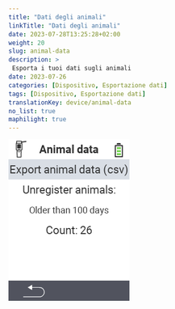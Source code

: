 ```yaml
---
title: "Dati degli animali"
linkTitle: "Dati degli animali"
date: 2023-07-28T13:25:28+02:00
weight: 20
slug: animal-data
description: >
 Esporta i tuoi dati sugli animali
date: 2023-07-26
categories: [Dispositivo, Esportazione dati]
tags: [Dispositivo, Esportazione dati]
translationKey: device/animal-data
no_list: true
maphilight: true
---
```

<img src="animal-data.png" alt="Gestione dati VitalControl" title="Gestione dati" usemap="#workmap" class="maphilight" />

<map name="workmap">
  <area shape="rect" coords="2,40,238,80" alt="Esporta dati animali (csv)" title="Esporta i tuoi dati sugli animali&#10;Clic del mouse: apri la documentazione" href="/it/docs/data-export/usb-drive/">

  <area shape="rect" coords="2,80,238,200" alt="Deregistra animali" title="Specifica l'età a partire dalla quale gli animali devono essere deregistrati&#10;Clic del mouse: apri la documentazione" href="/it/docs/device/data-management/animal-data/unregister-animal/">

  <area shape="rect" coords="2,282,120,319" alt="Indietro" title="Tutte le informazioni e le istruzioni per esportare i dati sugli animali possono essere trovate qui&#10;Clic del mouse: apri la documentazione" href="/it/docs/device/data-management/">
</map>

